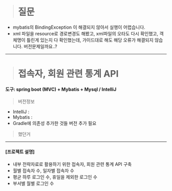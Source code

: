 > # 질문
* mybatis의 BindingException 이 해결되지 않아서 실행이 어렵습니다.
* xml 파일을 resource로 경로변경도 해봤고, xml파일의 오타도 다시 확인했고, 객체명이 틀린게 있는지 다 확인했는데, 가이드대로 해도 해당 오류가 해결되지 않습니다. 버전문제일까요..?

---
> # 접속자, 회원 관련  통계 API 

#### 도구: spring boot (MVC) + Mybatis + Mysql / IntelliJ 
> 버전정보

* IntelliJ : 
* Mybatis : 
* Gradle에 의존성 추가한 것들 버전 추가 필요 

> 했던거

___

#### [프로젝트 설명]
* 내부 전략자료로 활용하기 위한 접속자, 회원 관련 통계 API 구축
* 월별 접속자 수, 일자별 접속자 수 
* 평균 하루 로그인 수, 휴일을 제외한 로그인 수
* 부서별 월별 로그인 수


